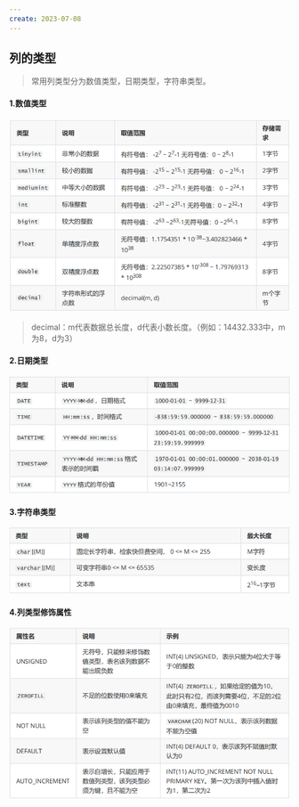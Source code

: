 ```yaml
---
create: 2023-07-08
---
```

## 列的类型

> 常用列类型分为数值类型，日期类型，字符串类型。

#### 1.数值类型

![](../picture/数值类型.png)

> decimal：m代表数据总长度，d代表小数长度。（例如：14432.333中，m为8，d为3）

#### 2.日期类型

![](../picture/日期类型.png)

#### 3.字符串类型

![](../picture/字符串类型.png)

#### 4.列类型修饰属性

![](../picture/列类型修饰属性.png)